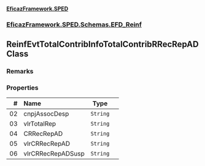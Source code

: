 #### [EficazFramework.SPED](EficazFrameworkSPED.md 'EficazFramework SPED')
### [EficazFramework.SPED.Schemas.EFD_Reinf](EficazFramework.SPED.Schemas.EFD_Reinf.md 'EficazFramework.SPED.Schemas.EFD_Reinf')

## ReinfEvtTotalContribInfoTotalContribRRecRepAD Class

### Remarks
### Properties

| # | Name | Type | |
| ---: | :--- | :---: | :--- |
| 02 | cnpjAssocDesp | `String` |  |
| 03 | vlrTotalRep | `String` |  |
| 04 | CRRecRepAD | `String` |  |
| 05 | vlrCRRecRepAD | `String` |  |
| 06 | vlrCRRecRepADSusp | `String` |  |
